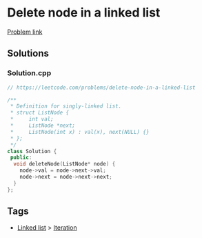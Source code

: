 # Delete node in a linked list

[Problem link](https://leetcode.com/problems/delete-node-in-a-linked-list)

## Solutions


### Solution.cpp
```cpp
// https://leetcode.com/problems/delete-node-in-a-linked-list

/**
 * Definition for singly-linked list.
 * struct ListNode {
 *     int val;
 *     ListNode *next;
 *     ListNode(int x) : val(x), next(NULL) {}
 * };
 */
class Solution {
 public:
  void deleteNode(ListNode* node) {
    node->val = node->next->val;
    node->next = node->next->next;
  }
};
```
## Tags

* [Linked list](/Collections/linked-list.md#linked-list) > [Iteration](/Collections/linked-list.md#iteration)

